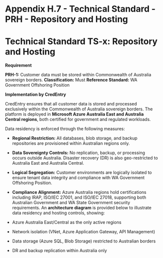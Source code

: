 # Appendix H.7 - Technical Standard - PRH - Repository and Hosting

# Technical Standard TS-x: Repository and Hosting
**Requirement**

**PRH-1:** Customer data must be stored within Commonwealth of Australia sovereign borders.
**Classification:** Must
**Reference Standard:** WA Government Offshoring Position

**Implementation by CredEntry**

CredEntry ensures that all customer data is stored and processed exclusively within the Commonwealth of Australia sovereign borders. The platform is deployed in **Microsoft Azure Australia East and Australia Central regions**, both certified for government and regulated workloads.

Data residency is enforced through the following measures:

- **Regional Restriction:** All databases, blob storage, and backup repositories are provisioned within Australian regions only.
- **Data Sovereignty Controls:** No replication, backup, or processing occurs outside Australia. Disaster recovery (DR) is also geo-restricted to Australia East and Australia Central.
- **Logical Segregation:** Customer environments are logically isolated to ensure tenant data integrity and compliance with WA Government Offshoring Position.
- **Compliance Alignment:** Azure Australia regions hold certifications including IRAP, ISO/IEC 27001, and ISO/IEC 27018, supporting both Australian Government and WA State Government security requirements.
An **architecture diagram** is provided below to illustrate data residency and hosting controls, showing:

- Azure Australia East/Central as the only active regions
- Network isolation (VNet, Azure Application Gateway, API Management)
- Data storage (Azure SQL, Blob Storage) restricted to Australian borders
- DR and backup replication within Australia only
